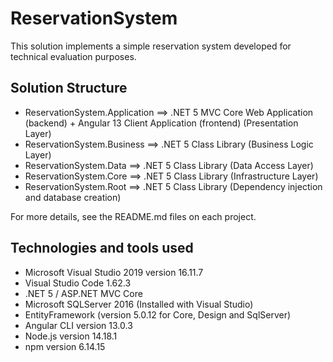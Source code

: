 ﻿# ReservationSystem

This solution implements a simple reservation system developed for technical evaluation purposes.

## Solution Structure

* ReservationSystem.Application ==> .NET 5 MVC Core Web Application (backend) + Angular 13 Client Application (frontend) (Presentation Layer)
* ReservationSystem.Business ==> .NET 5 Class Library (Business Logic Layer)
* ReservationSystem.Data ==> .NET 5 Class Library (Data Access Layer)
* ReservationSystem.Core ==> .NET 5 Class Library (Infrastructure Layer)
* ReservationSystem.Root ==> .NET 5 Class Library (Dependency injection and database creation)

For more details, see the README.md files on each project.


## Technologies and tools used
* Microsoft Visual Studio 2019 version 16.11.7
* Visual Studio Code 1.62.3
* .NET 5 / ASP.NET MVC Core
* Microsoft SQLServer 2016 (Installed with Visual Studio)
* EntityFramework (version 5.0.12 for Core, Design and SqlServer)
* Angular CLI version 13.0.3
* Node.js version 14.18.1
* npm version 6.14.15
